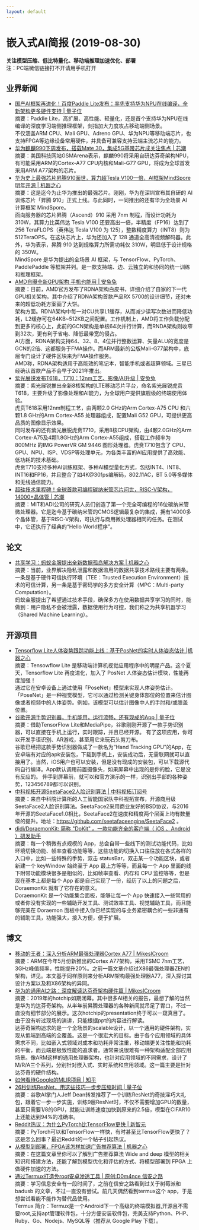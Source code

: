 ```yaml
---
layout: default
---
```


# 嵌入式AI简报 (2019-08-30)

**关注模型压缩、低比特量化、移动端推理加速优化、部署**  
<font>注：PC端微信链接打不开请用手机打开</font>


## 业界新闻  

- [国产AI框架再进化！百度Paddle Lite发布：率先支持华为NPU在线编译，全新架构更多硬件支持 | 量子位](https://mp.weixin.qq.com/s/vL_gpDPnl7qSlql-fUQsUw)  
摘要：Paddle Lite，高扩展、高性能、轻量化，还是首个支持华为NPU在线编译的深度学习端侧推理框架，剑指加大力度攻占移动端侧场景。  
不仅涵盖ARM CPU、Mali GPU、Adreno GPU、华为NPU等移动端芯片，也支持FPGA等边缘设备常用硬件，并具备可兼容支持云端主流芯片的能力。  
- [华为麒麟990下周发布，搭载Mate 30，集成5G基带芯片成关注焦点 | 芯潮](https://mp.weixin.qq.com/s/YCP4FxKe32XLTdYwCglVoQ)  
摘要：美国科技网站GSMArena表示，麒麟990将采用自研达芬奇架构NPU，有可能采用ARM的Cortex-A77 CPU内核和Mali-G77 GPU，将成为全球首发采用ARM A77架构的芯片。  
- [华为史上最强芯片昇腾910面世，算力超Tesla V100一倍，AI框架MindSpore明年开源 | 机器之心](https://mp.weixin.qq.com/s/AJpIGAa3MliH2yR2tJY87w)  
摘要：这是迄今为止华为推出的最强芯片。刚刚，华为在深圳宣布其自研的 AI 训练芯片「昇腾 910」正式上线。与此同时，一同推出的还有华为全场景 AI 计算框架 MindSpore。  
面向服务器的芯片昇腾（Ascend）910 采用 7nm 制程，而设计功耗为 310W，其算力比英伟达 Tesla V100 还要高出一倍，半精度（FP16）达到了 256 TeraFLOPS（英伟达 Tesla V100 为 125），整数精度算力（INT8）则为 512TeraOPS。在这块芯片上，华为还加入了 128 通道全高清视频解码器。此外，华为表示，昇腾 910 达到规格算力所需功耗仅 310W，明显低于设计规格的 350W。  
MindSpore 是华为提出的全场景 AI 框架，与 TensorFlow、PyTorch、PaddlePaddle 等框架并列。是一款支持端、边、云独立的和协同的统一训练和推理框架。  
- [AMD自曝全新GPU架构 手机也能用 | 安兔兔](https://mp.weixin.qq.com/s/Og6H0SS-l8Lx_LzHLkk-Dg)  
摘要：日前，AMD官方发布了RDNA架构白皮书，详细介绍了自家的下一代GPU相关架构。其中介绍了RDNA架构首款产品RX 5700的设计细节，还对未来的超低功耗方案画了大饼。  
架构方面。RDNA架构中每一对CU共享L1缓存，从而减少读写次数进而降低功耗，L2缓存可在64KB~512KB之间配置。工作机制上，AMD将工作负载分配到更多的核心上，此前的GCN架构是单核64次并行计算，而RNDA架构则收窄到32次，更有利于省电、降低最带宽的侵占。  
AI方面，RDNA架构支持64、32、8、4位并行整数运算、矢量ALU的宽度是GCN的2倍、这都服务于FMA操作。而ARM最新的公版Mali-G77架构中，底层专门设计了硬件区块来为FMA操作服务。  
AMD称，RDNA架构适用于高能效的笔记本，智能手机或者超算领域。三星已经确认首款产品不会早于2021年推出。  
- [紫光展锐发布T618，T710：12nm工艺、影像/AI升级 | 安兔兔](https://mp.weixin.qq.com/s/9u4fS0GfHJPDC0GqdKytxg)  
摘要：紫光展锐推出全新8核架构的LTE移动芯片平台，命名紫光展锐虎贲T618，主要升级了影像处理和AI能力，为全球用户提供旗舰级的终端使用体验。  
虎贲T618采用12nm制程工艺，由两颗2.0 GHz的Arm Cortex-A75 CPU 和六颗1.8 GHz的Arm Cortex-A55 处理器组成，配置Mali G52 GPU，可提供更高品质的图像显示效果。  
同时发布的还有紫光展锐虎贲T710，采用8核CPU架构，由4颗2.0GHz的Arm Cortex-A75及4颗1.8GHz的Arm Cortex-A55组成，搭载工作频率为 800MHz 的IMG PowerVR GM 9446 图形处理器。虎贲T710包含了 CPU、GPU、NPU、ISP、VDSP等处理单元，为各类丰富的AI应用提供了高效能、低功耗的技术基础。   
虎贲T710支持多种AI训练框架、多种AI模型量化方式，包括INT4、INT8、INT16和FP16，并且整合了如4K@30fps编解码，802.11AC，BT 5.0等多媒体和无线通信能力。  
- [超硅技术里程碑！全球首款可编程碳纳米管芯片问世，RISC-V架构，14000+晶体管 | 芯潮](https://mp.weixin.qq.com/s/nVstRRLwAd0id3D-OTM5Vw)  
摘要：MIT和ADI公司的研究人员们创造了第一个完全可编程的16位碳纳米管微处理器。它是迄今基于碳纳米管的CMOS逻辑最复杂的集成，拥有14000多个晶体管，基于RISC-V架构，可执行与商用微处理器相同的任务。在测试中，它还执行了经典的“Hello World程序”。 



## 论文

- [共享学习：蚂蚁金服提出全新数据孤岛解决方案 | 机器之心](https://mp.weixin.qq.com/s/VGK_V-ZW1IPmxWYu7RYYug)  
摘要：当前，业界解决隐私泄露和数据滥用的数据共享技术路线主要有两条。一条是基于硬件可信执行环境（TEE：Trusted Execution Environment）技术的可信计算，另一条是基于密码学的多方安全计算（MPC：Multi-party Computation）。  
蚂蚁金服提出了希望通过技术手段，确保多方在使用数据共享学习的同时，能做到：用户隐私不会被泄露，数据使用行为可控，我们称之为共享机器学习（Shared Machine Learning）。  

## 开源项目

- [Tensorflow Lite人体姿势跟踪功能上线：基于PosNet的实时人体姿态估计 |机器之心](https://mp.weixin.qq.com/s/d-VKoQ6FG8myyCHrFlQAYw)  
摘要：Tensowflow Lite 是移动端计算机视觉应用程序中的明星产品。这个夏天，Tensorflow Lite 再度进化，加入了 PosNet 人体姿态估计模块，性能再度加强！   
通过它在安卓设备上通过使用「PoseNet」模型来实现人体姿势估计。「PoseNet」是一种视觉模型，它可以通过检测关键身体部位的位置来估计图像或者视频中的人体姿势。例如，该模型可以估计图像中人的手肘和/或膝盖位置。  
- [谷歌开源手势识别器，手机能用，运行流畅，还有现成的App | 量子位](https://mp.weixin.qq.com/s/SeuGX5uneA6FyhOp0lu5Fg)  
摘要：借助TensorFlow Lite和MediaPipe，谷歌刚刚开源了一款手势识别器，可以直接在手机上运行，实时跟踪，并且已经开源。  有了这项应用，你可以开发手语识别、AR游戏，甚至用它来玩石头剪刀布。  
谷歌已经把这款手势识别器做成了一款名为“Hand Tracking GPU”的App，在安卓端有对应的apk安装包，下载到手机上，安装成功后，无需联网就可以直接用了。当然，iOS用户也可以安装，但是没有现成的安装包，可以下载源代码自行编译。App默认调用前置摄像头，如果屏幕中出现的是你的脸，它是没有反应的。
伸手到屏幕前，就可以和官方演示的一样，识别出手部的各种姿势，123456789都可以识别。  
- [中科视拓开源SeetaFace2人脸识别算法 | 中科视拓订阅号](https://mp.weixin.qq.com/s/bAVVz6dw-3CExhZLSElatA)  
摘要：来自中科院计算所的人工智能国家队中科视拓宣布，开源商用级SeetaFace2人脸识别算法。SeetaFace2采用商业友好的BSD协议，与2016年开源的SeetaFace1.0相比，SeetaFace2在速度和精度两个层面上均有数量级的提升。地址：https://github.com/seetafaceengine/SeetaFace2 。  
- [didi/DoraemonKit: 简称 "DoKit" 。一款功能齐全的客户端（ iOS 、Android ）研发助手](https://github.com/didi/DoraemonKit)  
摘要：每一个稍微有点规模的 App，总会自带一些线下的测试功能代码，比如环境切换功能、帧率查看功能等等，这些功能的切换入口往往放在各式各样的入口中，比如一些特殊的手势，双击 statusBar，双击某一个功能区块，或者新建一个 keyWindow 始终至于 App 最上方等等，而且每一个 App 里面的线下附带功能模块很多是相似的，比如帧率查看、内存和 CPU 监控等等，但是现在基本上都是每个 App 都是自己实现了一份，经历了以上的问题之后，DoraemonKit 就有了它存在的意义。  
DoraemonKit 是一个功能集合面板，能够让每一个 App 快速接入一些常用的或者你没有实现的一些辅助开发工具、测试效率工具、视觉辅助工具，而且能够完美在 Doraemon 面板中接入你已经实现的与业务紧密耦合的一些非通有的辅助工具，功能强大，接入方便，便于扩展。  


## 博文

- [移动的王者：深入分析ARM最强处理器Cortex A77 | MikesICroom](https://mp.weixin.qq.com/s/80VgWjbg7vFEUOV0BsHBWw)  
摘要：ARM在今年5月份新推出的Cortex A77架构，采用TSMC 7nm工艺，3GHz峰值频率，性能提升20%。之前一篇文章介绍过X86最强处理器ZEN的架构，详见。本文基于同样原则来分析ARM架构最强处理器A77，深入探讨其设计方案以及和X86架构的异同。   
- [华为的通用AI之路：深度解读达芬奇架构硬件篇 | MikesICroom](https://mp.weixin.qq.com/s/DqnCj72-iB-lixnIXdVBCQ)  
摘要：2019年的hotchip如期闭幕。其中很多AI相关的报告，最想了解的当然是华为的达芬奇架构。从半年前昇腾处理器的各种新闻就吊足了胃口，不过一直没有细节部分的展示。这次hotchip的presentation终于可以一窥真目了。由于没有听过现场的演讲，只能根据ppt的内容进行解读。  
达芬奇架构追求的是一个全场景的scalable设计，以一个通用的硬件架构，实现从低端到高端的全覆盖。这是一个很宏大的目标。由于各个应用领域的具体需求不同，比如嵌入式领域对成本和功耗非常注重，移动端更关注性能和功耗的平衡，而云端是极致性能的追求者。通常来说很难有一种架构适配全部应用场景。像ARM这样的通用处理器架构，也针对应用领域的不同需求，设计了M/R/A三个系列，分别针对嵌入式、实时系统和应用领域。这一篇主要是针对达芬奇的硬件结构。  
- [如何看待Google的MLIR项目 | 知乎](https://www.zhihu.com/question/319145946)   
- [26秒训练ResNet，用这些技巧一步步压缩时间 | 量子位](https://mp.weixin.qq.com/s/7y_whmdwpBEySpz-zuwXFQ)  
摘要：谷歌AI掌门人Jeff Dean转发推荐了一个训练ResNet的奇技淫巧大礼包，跟着它一步一步实施，训练9层ResNet时，不仅不需要增加GPU的数量，甚至只需要1/8的GPU，就能让训练速度加快到原来的2.5倍，模型在CIFAR10上还能达到94%的准确率。  
- [Reddit热议：为什么PyTorch比TensorFlow更快 | 新智元](https://mp.weixin.qq.com/s/jAxLV6tNGx5Y8ndDhWl-AA)  
摘要：PyTorch可以和TensorFlow一样快，有时甚至比TensorFlow更快了？这是怎么回事？最近Reddit的一个帖子引起热议。  
- [从模型到部署，FPGA该怎样加速广告推荐算法 | 机器之心](https://mp.weixin.qq.com/s/w1Kk1hn9LZzy8dgAqGGUtw)  
摘要：在这篇文章里你可以了解到广告推荐算法 Wide and deep 模型的相关知识和搭建方法，还能了解到模型优化和评估的方式、将模型部署到 FPGA 上做硬件加速的方法。  
- [通过Termux打造免root安卓渗透工具 | 原创:D0m4nce  信安之路](https://mp.weixin.qq.com/s/T1DP0WYYlm4Uf2wdMzUJUA)  
摘要：学习信息安全有一段时间了，之前在信安之路看到过关于树莓派和 badusb 的文章，不过一直没有尝试。前几天偶然看到termux这个 app，于是想尝试看能不能作为替代品使用。  
Termux 简介：Termux是一个Android下一个高级的终端模拟器,开源且不需要root,支持apt管理软件包，十分方便安装软件包，完美支持Python、PHP、Ruby、Go、Nodejs、MySQL等（推荐从 Google Play 下载）。  
